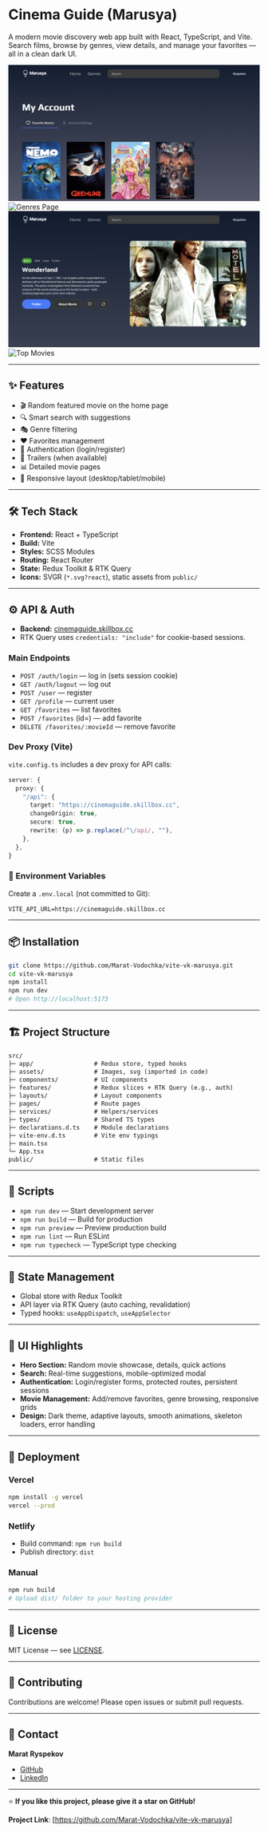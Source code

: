 # Cinema Guide (Marusya)

A modern movie discovery web app built with React, TypeScript, and Vite. Search films, browse by genres, view details, and manage your favorites — all in a clean dark UI.

![Account Page](./src/assets/screenshots/image-account.png)
![Genres Page](./src/assets/screenshots/image-genres.png)
![Hero Section](./src/assets/screenshots/image-hero.png)
![Top Movies](./src/assets/screenshots/image-topmovies.png)

---

## ✨ Features

- 🎬 Random featured movie on the home page
- 🔍 Smart search with suggestions
- 🎭 Genre filtering
- ❤️ Favorites management
- 👤 Authentication (login/register)
- 🎥 Trailers (when available)
- 📊 Detailed movie pages
- 📱 Responsive layout (desktop/tablet/mobile)

---

## 🛠️ Tech Stack

- **Frontend:** React + TypeScript
- **Build:** Vite
- **Styles:** SCSS Modules
- **Routing:** React Router
- **State:** Redux Toolkit & RTK Query
- **Icons:** SVGR (`*.svg?react`), static assets from `public/`

---

## ⚙️ API & Auth

- **Backend:** [cinemaguide.skillbox.cc](https://cinemaguide.skillbox.cc)
- RTK Query uses `credentials: "include"` for cookie-based sessions.

### Main Endpoints

- `POST /auth/login` — log in (sets session cookie)
- `GET /auth/logout` — log out
- `POST /user` — register
- `GET /profile` — current user
- `GET /favorites` — list favorites
- `POST /favorites` (id=<movieId>) — add favorite
- `DELETE /favorites/:movieId` — remove favorite

### Dev Proxy (Vite)

`vite.config.ts` includes a dev proxy for API calls:

```ts
server: {
  proxy: {
    "/api": {
      target: "https://cinemaguide.skillbox.cc",
      changeOrigin: true,
      secure: true,
      rewrite: (p) => p.replace(/^\/api/, ""),
    },
  },
}
```

### 🔧 Environment Variables

Create a `.env.local` (not committed to Git):

```
VITE_API_URL=https://cinemaguide.skillbox.cc
```

---

## 📦 Installation

```sh
git clone https://github.com/Marat-Vodochka/vite-vk-marusya.git
cd vite-vk-marusya
npm install
npm run dev
# Open http://localhost:5173
```

---

## 🏗️ Project Structure

```
src/
├─ app/                 # Redux store, typed hooks
├─ assets/              # Images, svg (imported in code)
├─ components/          # UI components
├─ features/            # Redux slices + RTK Query (e.g., auth)
├─ layouts/             # Layout components
├─ pages/               # Route pages
├─ services/            # Helpers/services
├─ types/               # Shared TS types
├─ declarations.d.ts    # Module declarations
├─ vite-env.d.ts        # Vite env typings
├─ main.tsx
└─ App.tsx
public/                 # Static files
```

---

## 🎯 Scripts

- `npm run dev` — Start development server
- `npm run build` — Build for production
- `npm run preview` — Preview production build
- `npm run lint` — Run ESLint
- `npm run typecheck` — TypeScript type checking

---

## 🧭 State Management

- Global store with Redux Toolkit
- API layer via RTK Query (auto caching, revalidation)
- Typed hooks: `useAppDispatch`, `useAppSelector`

---

## 🎨 UI Highlights

- **Hero Section:** Random movie showcase, details, quick actions
- **Search:** Real-time suggestions, mobile-optimized modal
- **Authentication:** Login/register forms, protected routes, persistent sessions
- **Movie Management:** Add/remove favorites, genre browsing, responsive grids
- **Design:** Dark theme, adaptive layouts, smooth animations, skeleton loaders, error handling

---

## 🚀 Deployment

### Vercel

```sh
npm install -g vercel
vercel --prod
```

### Netlify

- Build command: `npm run build`
- Publish directory: `dist`

### Manual

```sh
npm run build
# Upload dist/ folder to your hosting provider
```

---

## 📝 License

MIT License — see [LICENSE](LICENSE).

---

## 🤝 Contributing

Contributions are welcome! Please open issues or submit pull requests.

---

## 📧 Contact

**Marat Ryspekov**

- [GitHub](https://github.com/Marat-Vodochka)
- [LinkedIn](https://linkedin.com/in/marat-ryspekov)

---

⭐ **If you like this project, please give it a star on GitHub!**

**Project Link**: [https://github.com/Marat-Vodochka/vite-vk-marusya]

